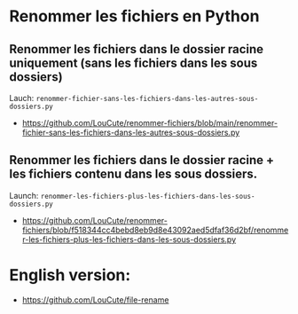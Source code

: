 #  Renommer les fichiers en Python

## Renommer les fichiers dans le dossier racine uniquement (sans les fichiers dans les sous dossiers)
Lauch:
```renommer-fichier-sans-les-fichiers-dans-les-autres-sous-dossiers.py```
- https://github.com/LouCute/renommer-fichiers/blob/main/renommer-fichier-sans-les-fichiers-dans-les-autres-sous-dossiers.py

## Renommer les fichiers dans le dossier racine + les fichiers contenu dans les sous dossiers.
Launch:
```renommer-les-fichiers-plus-les-fichiers-dans-les-sous-dossiers.py```
- https://github.com/LouCute/renommer-fichiers/blob/f518344cc4bebd8eb9d8e43092aed5dfaf36d2bf/renommer-les-fichiers-plus-les-fichiers-dans-les-sous-dossiers.py

# English version:
- https://github.com/LouCute/file-rename
